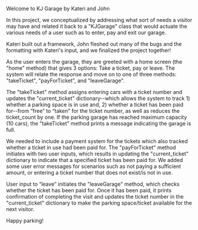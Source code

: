 Welcome to KJ Garage by Kateri and John

In this project, we conceptualized by addressing what sort of needs a visitor may have and related it back to a "KJGarage" class that would actuate the various needs of a user such as to enter, pay and exit our garage.

Kateri built out a framework, John fleshed out many of the bugs and the formatting with Kateri's input, and we finalized the project together! 

As the user enters the garage, they are greeted with a home screen (the "home" method) that gives 3 options: Take a ticket, pay or leave. The system will relate the response and move on to one of three methods: "takeTicket", "payForTicket", and "leaveGarage".

The "takeTicket" method assigns entering cars with a ticket number and updates the "current_ticket" dictionary--which allows the system to track 1) whether a parking space is in use and, 2) whether a ticket has been paid for--from “free” to “taken” for the ticket number, as well as reduces the ticket_count by one. If the parking garage has reached maximum capacity (10 cars), the "takeTicket" method prints a message indicating the garage is full.

We needed to include a payment system for the tickets which also tracked whether a ticket in use had been paid for. The "payForTicket" method initiates with two user inputs, which results in updating the "current_ticket" dictionary to indicate that a specified ticket has been paid for. We added some user error messages for scenarios such as not paying a sufficient amount, or entering a ticket number that does not exist/is not in use.

User input to “leave” initiates the "leaveGarage" method, which checks whether the ticket has been paid for. Once it has been paid, it prints confirmation of completing the visit and updates the ticket number in the "current_ticket" dictionary to make the parking space/ticket available for the next visitor.

Happy parking!
